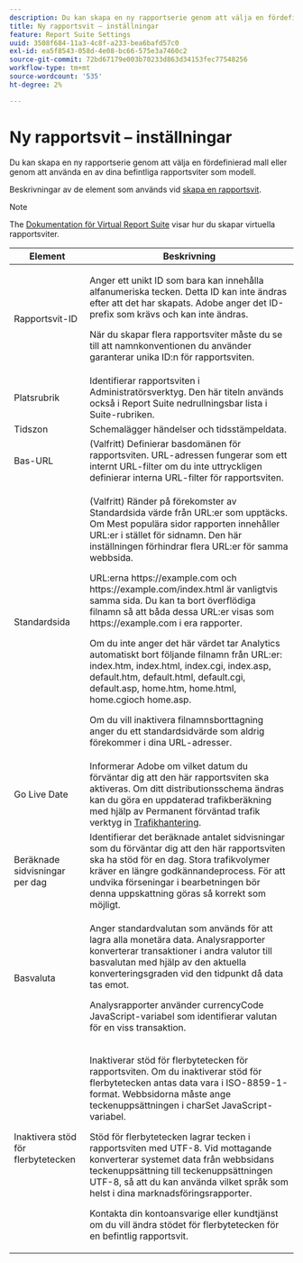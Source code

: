 ```yaml
---
description: Du kan skapa en ny rapportserie genom att välja en fördefinierad mall eller genom att använda en av dina befintliga rapportsviter som modell.
title: Ny rapportsvit – inställningar
feature: Report Suite Settings
uuid: 3508f684-11a3-4c8f-a233-bea6bafd57c0
exl-id: ea5f8543-058d-4e08-bc66-575e3a7460c2
source-git-commit: 72bd67179e003b70233d863d34153fec77548256
workflow-type: tm+mt
source-wordcount: '535'
ht-degree: 2%

---
```


# Ny rapportsvit – inställningar

Du kan skapa en ny rapportserie genom att välja en fördefinierad mall eller genom att använda en av dina befintliga rapportsviter som modell.

Beskrivningar av de element som används vid [skapa en rapportsvit](/help/admin/c-manage-report-suites/c-new-report-suite/t-create-a-report-suite.md).

>[!NOTE]
>
>The [Dokumentation för Virtual Report Suite](/help/components/vrs/c-workflow-vrs/vrs-create.md) visar hur du skapar virtuella rapportsviter.

<table id="table_F739FBD8DB8D409E916F12F61C5953D0"> 
 <thead> 
  <tr> 
   <th colname="col1" class="entry"> Element </th> 
   <th colname="col2" class="entry"> Beskrivning </th> 
  </tr> 
 </thead>
 <tbody> 
  <tr> 
   <td colname="col1"> <span class="wintitle"> Rapportsvit-ID </span> </td> 
   <td colname="col2"> <p>Anger ett unikt ID som bara kan innehålla alfanumeriska tecken. Detta ID kan inte ändras efter att det har skapats. Adobe anger det ID-prefix som krävs och kan inte ändras. </p> <p>När du skapar flera rapportsviter måste du se till att namnkonventionen du använder garanterar unika ID:n för rapportsviten. </p> </td> 
  </tr> 
  <tr> 
   <td colname="col1"> <span class="wintitle"> Platsrubrik</span> </td> 
   <td colname="col2">Identifierar rapportsviten i <span class="wintitle"> Administratörsverktyg</span>. Den här titeln används också i <span class="wintitle"> Report Suite</span> nedrullningsbar lista i Suite-rubriken. </td> 
  </tr> 
  <tr> 
   <td colname="col1"> <span class="wintitle"> Tidszon</span> </td> 
   <td colname="col2"> Schemalägger händelser och tidsstämpeldata. </td> 
  </tr> 
  <tr> 
   <td colname="col1"> <span class="wintitle"> Bas-URL</span> </td> 
   <td colname="col2"> (Valfritt) Definierar basdomänen för rapportsviten. URL-adressen fungerar som ett internt URL-filter om du inte uttryckligen definierar interna URL-filter för rapportsviten. </td> 
  </tr> 
  <tr> 
   <td colname="col1"> <span class="wintitle"> Standardsida</span> </td> 
   <td colname="col2"> <p>(Valfritt) Ränder på förekomster av <span class="wintitle"> Standardsida</span> värde från URL:er som upptäcks. Om <span class="wintitle"> Mest populära sidor</span> rapporten innehåller URL:er i stället för sidnamn. Den här inställningen förhindrar flera URL:er för samma webbsida. </p> <p>URL:erna<span class="filepath"> https://example.com</span> och <span class="filepath"> https://example.com/index.html</span> är vanligtvis samma sida. Du kan ta bort överflödiga filnamn så att båda dessa URL:er visas som <span class="filepath"> https://example.com</span> i era rapporter. </p> <p>Om du inte anger det här värdet tar Analytics automatiskt bort följande filnamn från URL:er: <span class="filepath"> index.htm</span>, <span class="filepath"> index.html</span>, <span class="filepath"> index.cgi</span>, <span class="filepath"> index.asp</span>, <span class="filepath"> default.htm</span>, <span class="filepath"> default.html</span>, <span class="filepath"> default.cgi</span>, <span class="filepath"> default.asp</span>, <span class="filepath"> home.htm</span>, <span class="filepath"> home.html</span>, <span class="filepath"> home.cgi</span>och<span class="filepath"> home.asp</span>. </p> <p>Om du vill inaktivera filnamnsborttagning anger du ett standardsidvärde som aldrig förekommer i dina URL-adresser. </p> </td> 
  </tr> 
  <tr> 
   <td colname="col1"> <p>Go Live Date </p> </td> 
   <td colname="col2">Informerar Adobe om vilket datum du förväntar dig att den här rapportsviten ska aktiveras. Om ditt distributionsschema ändras kan du göra en uppdaterad trafikberäkning med hjälp av <span class="wintitle"> Permanent förväntad trafik</span> verktyg in <a href="/help/admin/c-traffic-management/traffic-management.md"> Trafikhantering</a>. </td> 
  </tr> 
  <tr> 
   <td colname="col1"> <span class="wintitle"> Beräknade sidvisningar per dag</span> </td> 
   <td colname="col2"> Identifierar det beräknade antalet sidvisningar som du förväntar dig att den här rapportsviten ska ha stöd för en dag. Stora trafikvolymer kräver en längre godkännandeprocess. För att undvika förseningar i bearbetningen bör denna uppskattning göras så korrekt som möjligt. </td> 
  </tr> 
  <tr> 
   <td colname="col1"> <span class="wintitle"> Basvaluta</span> </td> 
   <td colname="col2"> <p>Anger standardvalutan som används för att lagra alla monetära data. Analysrapporter konverterar transaktioner i andra valutor till basvalutan med hjälp av den aktuella konverteringsgraden vid den tidpunkt då data tas emot. </p> <p> Analysrapporter använder <span class="varname"> currencyCode</span> JavaScript-variabel som identifierar valutan för en viss transaktion. </p> </td> 
  </tr> 
  <tr> 
   <td colname="col1"> <span class="wintitle"> Inaktivera stöd för flerbytetecken </span> </td> 
   <td colname="col2"> <p>Inaktiverar stöd för flerbytetecken för rapportsviten. Om du inaktiverar stöd för flerbytetecken antas data vara i ISO-8859-1-format. Webbsidorna måste ange teckenuppsättningen i <span class="varname"> charSet</span> JavaScript-variabel. </p> <p>Stöd för flerbytetecken lagrar tecken i rapportsviten med UTF-8. Vid mottagande konverterar systemet data från webbsidans teckenuppsättning till teckenuppsättningen UTF-8, så att du kan använda vilket språk som helst i dina marknadsföringsrapporter. </p> <p>Kontakta din kontoansvarige eller kundtjänst om du vill ändra stödet för flerbytetecken för en befintlig rapportsvit. </p> </td> 
  </tr>  
 </tbody> 
</table>
